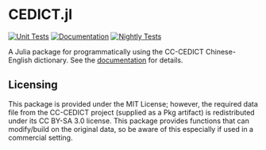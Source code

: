# CEDICT.jl
[![Unit Tests](https://github.com/tmthyln/CEDICT.jl/actions/workflows/tests.yml/badge.svg)](https://github.com/tmthyln/CEDICT.jl/actions/workflows/tests.yml)
[![Documentation](https://github.com/tmthyln/CEDICT.jl/actions/workflows/docs.yml/badge.svg)](https://tmthyln.github.io/CEDICT.jl/latest/)
[![Nightly Tests](https://github.com/tmthyln/CEDICT.jl/actions/workflows/nightly.yaml/badge.svg)](https://github.com/tmthyln/CEDICT.jl/actions/workflows/nightly.yaml)

A Julia package for programmatically using the CC-CEDICT Chinese-English dictionary. See the [documentation](https://tmthyln.github.io/CEDICT.jl/latest/) for details.

## Licensing
This package is provided under the MIT License; however, the required data file from the CC-CEDICT project (supplied as a Pkg artifact) is redistributed under its CC BY-SA 3.0 license. This package provides functions that can modify/build on the original data, so be aware of this especially if used in a commercial setting.
